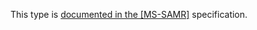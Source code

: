 This type is [documented in the [MS-SAMR]](https://learn.microsoft.com/en-us/openspecs/windows_protocols/ms-samr/d83c356b-7dda-4096-8270-5c581f84a4d9) specification.
